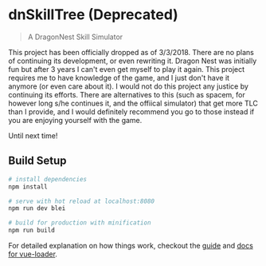 # dnSkillTree (Deprecated)

> A DragonNest Skill Simulator

This project has been officially dropped as of 3/3/2018. There are no plans of continuing its development, or even rewriting it. Dragon Nest was initially fun but after 3 years I can't even get myself to play it again. This project requires me to have knowledge of the game, and I just don't have it anymore (or even care about it). I would not do this project any justice by continuing its efforts. There are alternatives to this (such as spacem, for however long s/he continues it, and the offiical simulator) that get more TLC than I provide, and I would definitely recommend you go to those instead if you are enjoying yourself with the game.

Until next time!

## Build Setup

``` bash
# install dependencies
npm install

# serve with hot reload at localhost:8080
npm run dev blei

# build for production with minification
npm run build
```

For detailed explanation on how things work, checkout the [guide](http://vuejs-templates.github.io/webpack/) and [docs for vue-loader](http://vuejs.github.io/vue-loader).
